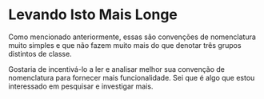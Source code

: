 # Levando Isto Mais Longe

Como mencionado anteriormente, essas são convenções de nomenclatura muito simples e que não fazem muito mais do que denotar três grupos distintos de classe.

Gostaria de incentivá-lo a ler e analisar melhor sua convenção de nomenclatura para fornecer mais funcionalidade. Sei que é algo que estou interessado em pesquisar e investigar mais.
